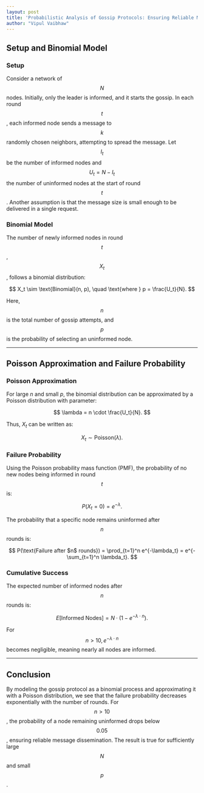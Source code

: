 ```yaml
---
layout: post
title: 'Probabilistic Analysis of Gossip Protocols: Ensuring Reliable Message Dissemination'
author: "Vipul Vaibhaw"
---
```


## Setup and Binomial Model

### Setup
Consider a network of $$N$$ nodes. Initially, only the leader is informed, and it starts the gossip. In each round $$t$$, each informed node sends a message to $$k$$ randomly chosen neighbors, attempting to spread the message. Let $$I_t$$ be the number of informed nodes and $$U_t = N - I_t$$ the number of uninformed nodes at the start of round $$t$$. Another assumption is that the message size is small enough to be delivered in a single request.

### Binomial Model
The number of newly informed nodes in round $$t$$, $$X_t$$, follows a binomial distribution:

$$
X_t \sim \text{Binomial}(n, p), \quad \text{where } p = \frac{U_t}{N}.
$$

Here, $$n$$ is the total number of gossip attempts, and $$p$$ is the probability of selecting an uninformed node.

---

## Poisson Approximation and Failure Probability

### Poisson Approximation
For large $n$ and small $p$, the binomial distribution can be approximated by a Poisson distribution with parameter:

$$
\lambda = n \cdot \frac{U_t}{N}.
$$

Thus, $X_t$ can be written as:

$$
X_t \sim \text{Poisson}(\lambda).
$$

### Failure Probability
Using the Poisson probability mass function (PMF), the probability of no new nodes being informed in round $$t$$ is:

$$
P(X_t = 0) = e^{-\lambda}.
$$

The probability that a specific node remains uninformed after $$n$$ rounds is:

$$
P(\text{Failure after $n$ rounds}) = \prod_{t=1}^n e^{-\lambda_t} = e^{-\sum_{t=1}^n \lambda_t}.
$$

### Cumulative Success
The expected number of informed nodes after $$n$$ rounds is:

$$
E[\text{Informed Nodes}] = N \cdot \left(1 - e^{-\lambda \cdot n}\right).
$$

For $$n > 10, e^{-\lambda \cdot n}$$ becomes negligible, meaning nearly all nodes are informed.

---

## Conclusion

By modeling the gossip protocol as a binomial process and approximating it with a Poisson distribution, we see that the failure probability decreases exponentially with the number of rounds. For $$n > 10$$, the probability of a node remaining uninformed drops below $$0.05$$, ensuring reliable message dissemination. The result is true for sufficiently large $$N$$ and small $$p$$.
